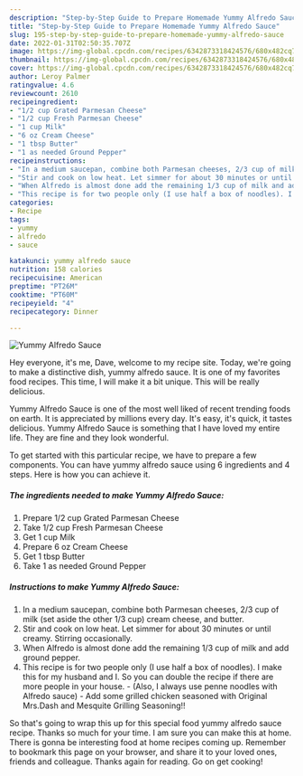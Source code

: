 ```yaml
---
description: "Step-by-Step Guide to Prepare Homemade Yummy Alfredo Sauce"
title: "Step-by-Step Guide to Prepare Homemade Yummy Alfredo Sauce"
slug: 195-step-by-step-guide-to-prepare-homemade-yummy-alfredo-sauce
date: 2022-01-31T02:50:35.707Z
image: https://img-global.cpcdn.com/recipes/6342873318424576/680x482cq70/yummy-alfredo-sauce-recipe-main-photo.jpg
thumbnail: https://img-global.cpcdn.com/recipes/6342873318424576/680x482cq70/yummy-alfredo-sauce-recipe-main-photo.jpg
cover: https://img-global.cpcdn.com/recipes/6342873318424576/680x482cq70/yummy-alfredo-sauce-recipe-main-photo.jpg
author: Leroy Palmer
ratingvalue: 4.6
reviewcount: 2610
recipeingredient:
- "1/2 cup Grated Parmesan Cheese"
- "1/2 cup Fresh Parmesan Cheese"
- "1 cup Milk"
- "6 oz Cream Cheese"
- "1 tbsp Butter"
- "1 as needed Ground Pepper"
recipeinstructions:
- "In a medium saucepan, combine both Parmesan cheeses, 2/3 cup of milk (set aside the other 1/3 cup) cream cheese, and butter."
- "Stir and cook on low heat. Let simmer for about 30 minutes or until creamy. Stirring occasionally."
- "When Alfredo is almost done add the remaining 1/3 cup of milk and add ground pepper."
- "This recipe is for two people only (I use half a box of noodles). I make this for my husband and I. So you can double the recipe if there are more people in your house.  (Also, I always use penne noodles with Alfredo sauce) Add some grilled chicken seasoned with Original Mrs.Dash and Mesquite Grilling Seasoning!!"
categories:
- Recipe
tags:
- yummy
- alfredo
- sauce

katakunci: yummy alfredo sauce 
nutrition: 158 calories
recipecuisine: American
preptime: "PT26M"
cooktime: "PT60M"
recipeyield: "4"
recipecategory: Dinner

---
```



![Yummy Alfredo Sauce](https://img-global.cpcdn.com/recipes/6342873318424576/680x482cq70/yummy-alfredo-sauce-recipe-main-photo.jpg)

Hey everyone, it's me, Dave, welcome to my recipe site. Today, we're going to make a distinctive dish, yummy alfredo sauce. It is one of my favorites food recipes. This time, I will make it a bit unique. This will be really delicious.



Yummy Alfredo Sauce is one of the most well liked of recent trending foods on earth. It is appreciated by millions every day. It's easy, it's quick, it tastes delicious. Yummy Alfredo Sauce is something that I have loved my entire life. They are fine and they look wonderful.


To get started with this particular recipe, we have to prepare a few components. You can have yummy alfredo sauce using 6 ingredients and 4 steps. Here is how you can achieve it.

<!--inarticleads1-->

##### The ingredients needed to make Yummy Alfredo Sauce:

1. Prepare 1/2 cup Grated Parmesan Cheese
1. Take 1/2 cup Fresh Parmesan Cheese
1. Get 1 cup Milk
1. Prepare 6 oz Cream Cheese
1. Get 1 tbsp Butter
1. Take 1 as needed Ground Pepper




<!--inarticleads2-->

##### Instructions to make Yummy Alfredo Sauce:

1. In a medium saucepan, combine both Parmesan cheeses, 2/3 cup of milk (set aside the other 1/3 cup) cream cheese, and butter.
1. Stir and cook on low heat. Let simmer for about 30 minutes or until creamy. Stirring occasionally.
1. When Alfredo is almost done add the remaining 1/3 cup of milk and add ground pepper.
1. This recipe is for two people only (I use half a box of noodles). I make this for my husband and I. So you can double the recipe if there are more people in your house.  - (Also, I always use penne noodles with Alfredo sauce) - Add some grilled chicken seasoned with Original Mrs.Dash and Mesquite Grilling Seasoning!!




So that's going to wrap this up for this special food yummy alfredo sauce recipe. Thanks so much for your time. I am sure you can make this at home. There is gonna be interesting food at home recipes coming up. Remember to bookmark this page on your browser, and share it to your loved ones, friends and colleague. Thanks again for reading. Go on get cooking!
